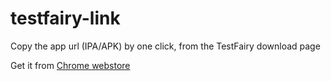 # testfairy-link
Copy the app url (IPA/APK) by one click, from the TestFairy download page

Get it from [Chrome webstore](https://chrome.google.com/webstore/detail/testfairy-copy-app-url/dgeakceflmkhjemlhpdecnjjalndagak)
